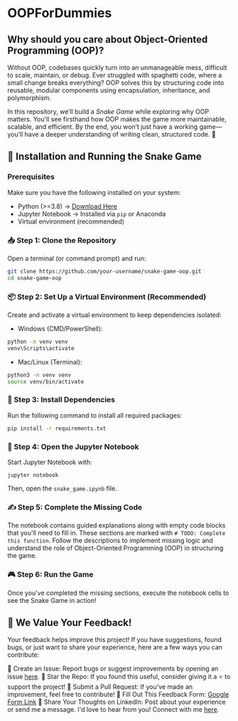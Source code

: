 # OOPForDummies

## Why should you care about Object-Oriented Programming (OOP)? 

Without OOP, codebases quickly turn into an unmanageable mess, difficult to scale, maintain, or debug. 
Ever struggled with spaghetti code, where a small change breaks everything? 
OOP solves this by structuring code into reusable, modular components using encapsulation, inheritance, and polymorphism. 

In this repository, we’ll build a *Snake Game* while exploring why OOP matters. 
You'll see firsthand how OOP makes the game more maintainable, scalable, and efficient. 
By the end, you won’t just have a working game—you’ll have a deeper understanding of writing clean, structured code. 🚀

## 🚀 Installation and Running the Snake Game

### Prerequisites
Make sure you have the following installed on your system:

- Python (>=3.8) → [Download Here](https://www.python.org/downloads/)
- Jupyter Notebook → Installed via `pip` or Anaconda
- Virtual environment (recommended)

### 📥 Step 1: Clone the Repository
Open a terminal (or command prompt) and run:
```bash
git clone https://github.com/your-username/snake-game-oop.git
cd snake-game-oop
```

### 📦 Step 2: Set Up a Virtual Environment (Recommended)
Create and activate a virtual environment to keep dependencies isolated:

- Windows (CMD/PowerShell):
```bash
python -m venv venv
venv\Scripts\activate
```

- Mac/Linux (Terminal):
```bash
python3 -m venv venv
source venv/bin/activate
```

### 📌 Step 3: Install Dependencies
Run the following command to install all required packages:
```bash
pip install -r requirements.txt
```

### 🏁 Step 4: Open the Jupyter Notebook
Start Jupyter Notebook with:
```
jupyter notebook
```

Then, open the `snake_game.ipynb` file.

### ✍️ Step 5: Complete the Missing Code
The notebook contains guided explanations along with empty code blocks that you'll need to fill in. These sections are marked with `# TODO: Complete this function`. Follow the descriptions to implement missing logic and understand the role of Object-Oriented Programming (OOP) in structuring the game.

### 🎮 Step 6: Run the Game
Once you've completed the missing sections, execute the notebook cells to see the Snake Game in action!

## 📢 We Value Your Feedback!
Your feedback helps improve this project! If you have suggestions, found bugs, or just want to share your experience, here are a few ways you can contribute:

🔹 Create an Issue: Report bugs or suggest improvements by opening an issue [here](https://github.com/yesterdaysurvivor/OOPForDummies/issues).
🔹 Star the Repo: If you found this useful, consider giving it a ⭐ to support the project!
🔹 Submit a Pull Request: If you’ve made an improvement, feel free to contribute!
🔹 Fill Out This Feedback Form: [Google Form Link](https://forms.gle/8SnDToz5tytxL6AH6)
🔹 Share Your Thoughts on LinkedIn: Post about your experience or send me a message. I'd love to hear from you! Connect with me [here](https://www.linkedin.com/in/sakshaymahna/).

